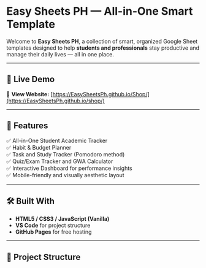 # Easy Sheets PH — All-in-One Smart Template

Welcome to **Easy Sheets PH**, a collection of smart, organized Google Sheet templates designed to help **students and professionals** stay productive and manage their daily lives — all in one place.

---

## 🚀 Live Demo  
🔗 **View Website:** [https://EasySheetsPh.github.io/Shop/](https://EasySheetsPh.github.io/shop/)

---

## 🧩 Features

✅ All-in-One Student Academic Tracker  
✅ Habit & Budget Planner  
✅ Task and Study Tracker (Pomodoro method)  
✅ Quiz/Exam Tracker and GWA Calculator  
✅ Interactive Dashboard for performance insights  
✅ Mobile-friendly and visually aesthetic layout  

---

## 🛠️ Built With

- **HTML5 / CSS3 / JavaScript (Vanilla)**  
- **VS Code** for project structure  
- **GitHub Pages** for free hosting  

---

## 📂 Project Structure

